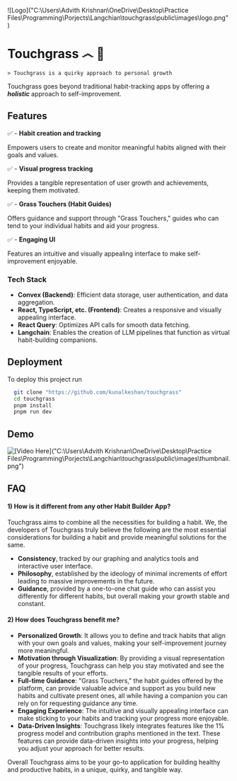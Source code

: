 
![Logo]("C:\Users\Advith Krishnan\OneDrive\Desktop\Practice Files\Programming\Porjects\Langchian\touchgrass\public\images\logo.png")


# Touchgrass ෴ 🌿

    > Touchgrass is a quirky approach to personal growth

Touchgrass goes beyond traditional habit-tracking apps by offering a ***holistic*** approach to self-improvement.


## Features


✅ - **Habit creation and tracking**

Empowers users to create and monitor meaningful habits aligned with their goals and values.

✅ - **Visual progress tracking**

Provides a tangible representation of user growth and achievements, keeping them motivated.

✅ - **Grass Touchers (Habit Guides)**

Offers guidance and support through "Grass Touchers," guides who can tend to your individual habits and aid your progress.

✅ - **Engaging UI**

Features an intuitive and visually appealing interface to make self-improvement enjoyable.

### Tech Stack

- **Convex (Backend)**: Efficient data storage, user authentication, and data aggregation.
- **React, TypeScript, etc. (Frontend)**: Creates a responsive and visually appealing interface.
- **React Query**: Optimizes API calls for smooth data fetching.
- **Langchain**: Enables the creation of LLM pipelines that function as virtual habit-building companions.
## Deployment

To deploy this project run

```bash
  git clone "https://github.com/kunalkeshan/touchgrass"
  cd touchgrass
  pnpm install
  pnpm run dev
```


## Demo

![[Video Here]("C:\Users\Advith Krishnan\OneDrive\Desktop\Practice Files\Programming\Porjects\Langchian\touchgrass\public\images\thumbnail.png")](https://www.youtube.com/watch?v=1P7Qr_x83Pw)


## FAQ

#### 1) How is it different from any other Habit Builder App?

Touchgrass aims to combine all the necessities for building a habit. We, the developers of Touchgrass truly believe the following are the most essential considerations for building a habit and provide meaningful solutions for the same.
- **Consistency**, tracked by our graphing and analytics tools and interactive user interface.
- **Philosophy**, established by the ideology of minimal increments of effort leading to massive improvements in the future.
- **Guidance**, provided by a one-to-one chat guide who can assist you differently for different habits, but overall making your growth stable and constant.

#### 2) How does Touchgrass benefit me?

- **Personalized Growth**: It allows you to define and track habits that align with your own goals and values, making your self-improvement journey more meaningful.
- **Motivation through Visualization**: By providing a visual representation of your progress, Touchgrass can help you stay motivated and see the tangible results of your efforts.
- **Full-time Guidance**: "Grass Touchers," the habit guides offered by the platform, can provide valuable advice and support as you build new habits and cultivate present ones, all while having a companion you can rely on for requesting guidance any time.
- **Engaging Experience**: The intuitive and visually appealing interface can make sticking to your habits and tracking your progress more enjoyable.
- **Data-Driven Insights**: Touchgrass likely integrates features like the 1% progress model and contribution graphs mentioned in the text. These features can provide data-driven insights into your progress, helping you adjust your approach for better results.

Overall Touchgrass aims to be your go-to application for building healthy and productive habits, in a unique, quirky, and tangible way.

